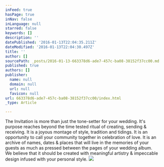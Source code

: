 ```yaml
---
inFeed: true
hasPage: true
inNav: false
inLanguage: null
starred: false
keywords: []
description: ''
datePublished: '2016-01-13T22:04:35.211Z'
dateModified: '2016-01-13T22:04:30.497Z'
title: ''
author: []
sourcePath: _posts/2016-01-13-663378d6-ade7-457c-ba08-38152f37cc00.md
published: true
authors: []
publisher:
  name: null
  domain: null
  url: null
  favicon: null
url: 663378d6-ade7-457c-ba08-38152f37cc00/index.html
_type: Article

---
```

The Invitation is more than just the tone-setter for your wedding. It's purpose reaches beyond the time tested ritual of creating, sending & receiving. It is a joyous montage of  style, tradition and tidings. It is an opportunity to call your community together in celebration of love. It is an archive of names, dates & places that will live in the memories of your guests as much as pressed between the pages of your wedding album.   
We believe that it should be created with meaningful artistry & impeccable design infused with your personal style.
![](https://the-grid-user-content.s3-us-west-2.amazonaws.com/1c5bbb70-66ba-4c37-a0bf-8a45e2528c0e.jpg)